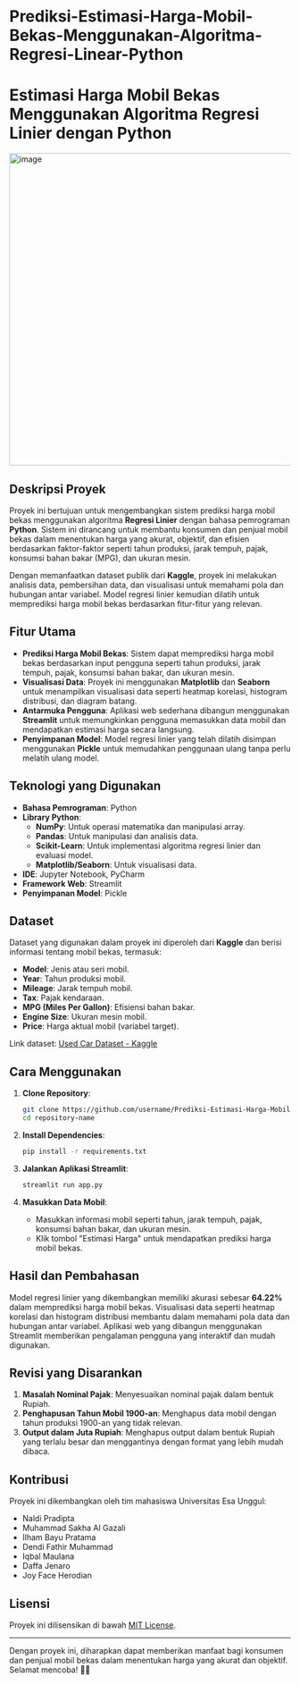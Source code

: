 # Prediksi-Estimasi-Harga-Mobil-Bekas-Menggunakan-Algoritma-Regresi-Linear-Python

# Estimasi Harga Mobil Bekas Menggunakan Algoritma Regresi Linier dengan Python

<img width="559" alt="image" src="https://github.com/user-attachments/assets/979145bc-3e12-4ef3-b599-a4c52441bfe1" />

## Deskripsi Proyek

Proyek ini bertujuan untuk mengembangkan sistem prediksi harga mobil bekas menggunakan algoritma **Regresi Linier** dengan bahasa pemrograman **Python**. Sistem ini dirancang untuk membantu konsumen dan penjual mobil bekas dalam menentukan harga yang akurat, objektif, dan efisien berdasarkan faktor-faktor seperti tahun produksi, jarak tempuh, pajak, konsumsi bahan bakar (MPG), dan ukuran mesin.

Dengan memanfaatkan dataset publik dari **Kaggle**, proyek ini melakukan analisis data, pembersihan data, dan visualisasi untuk memahami pola dan hubungan antar variabel. Model regresi linier kemudian dilatih untuk memprediksi harga mobil bekas berdasarkan fitur-fitur yang relevan.

## Fitur Utama

- **Prediksi Harga Mobil Bekas**: Sistem dapat memprediksi harga mobil bekas berdasarkan input pengguna seperti tahun produksi, jarak tempuh, pajak, konsumsi bahan bakar, dan ukuran mesin.
- **Visualisasi Data**: Proyek ini menggunakan **Matplotlib** dan **Seaborn** untuk menampilkan visualisasi data seperti heatmap korelasi, histogram distribusi, dan diagram batang.
- **Antarmuka Pengguna**: Aplikasi web sederhana dibangun menggunakan **Streamlit** untuk memungkinkan pengguna memasukkan data mobil dan mendapatkan estimasi harga secara langsung.
- **Penyimpanan Model**: Model regresi linier yang telah dilatih disimpan menggunakan **Pickle** untuk memudahkan penggunaan ulang tanpa perlu melatih ulang model.

## Teknologi yang Digunakan

- **Bahasa Pemrograman**: Python
- **Library Python**:
  - **NumPy**: Untuk operasi matematika dan manipulasi array.
  - **Pandas**: Untuk manipulasi dan analisis data.
  - **Scikit-Learn**: Untuk implementasi algoritma regresi linier dan evaluasi model.
  - **Matplotlib/Seaborn**: Untuk visualisasi data.
- **IDE**: Jupyter Notebook, PyCharm
- **Framework Web**: Streamlit
- **Penyimpanan Model**: Pickle

## Dataset

Dataset yang digunakan dalam proyek ini diperoleh dari **Kaggle** dan berisi informasi tentang mobil bekas, termasuk:
- **Model**: Jenis atau seri mobil.
- **Year**: Tahun produksi mobil.
- **Mileage**: Jarak tempuh mobil.
- **Tax**: Pajak kendaraan.
- **MPG (Miles Per Gallon)**: Efisiensi bahan bakar.
- **Engine Size**: Ukuran mesin mobil.
- **Price**: Harga aktual mobil (variabel target).

Link dataset: [Used Car Dataset - Kaggle](https://www.kaggle.com/datasets/adityadesai13/used-car-dataset-ford-and-mercedes)

## Cara Menggunakan

1. **Clone Repository**:
   ```bash
   git clone https://github.com/username/Prediksi-Estimasi-Harga-Mobil-Bekas-Menggunakan-Algoritma-Regresi-Linear-Python.git
   cd repository-name
   ```

2. **Install Dependencies**:
   ```bash
   pip install -r requirements.txt
   ```

3. **Jalankan Aplikasi Streamlit**:
   ```bash
   streamlit run app.py
   ```

4. **Masukkan Data Mobil**:
   - Masukkan informasi mobil seperti tahun, jarak tempuh, pajak, konsumsi bahan bakar, dan ukuran mesin.
   - Klik tombol "Estimasi Harga" untuk mendapatkan prediksi harga mobil bekas.

## Hasil dan Pembahasan

Model regresi linier yang dikembangkan memiliki akurasi sebesar **64.22%** dalam memprediksi harga mobil bekas. Visualisasi data seperti heatmap korelasi dan histogram distribusi membantu dalam memahami pola data dan hubungan antar variabel. Aplikasi web yang dibangun menggunakan Streamlit memberikan pengalaman pengguna yang interaktif dan mudah digunakan.

## Revisi yang Disarankan

1. **Masalah Nominal Pajak**: Menyesuaikan nominal pajak dalam bentuk Rupiah.
2. **Penghapusan Tahun Mobil 1900-an**: Menghapus data mobil dengan tahun produksi 1900-an yang tidak relevan.
3. **Output dalam Juta Rupiah**: Menghapus output dalam bentuk Rupiah yang terlalu besar dan menggantinya dengan format yang lebih mudah dibaca.

## Kontribusi

Proyek ini dikembangkan oleh tim mahasiswa Universitas Esa Unggul:
- Naldi Pradipta
- Muhammad Sakha Al Gazali
- Ilham Bayu Pratama
- Dendi Fathir Muhammad
- Iqbal Maulana
- Daffa Jenaro
- Joy Face Herodian

## Lisensi

Proyek ini dilisensikan di bawah [MIT License](LICENSE).

---

Dengan proyek ini, diharapkan dapat memberikan manfaat bagi konsumen dan penjual mobil bekas dalam menentukan harga yang akurat dan objektif. Selamat mencoba! 🚗💨
